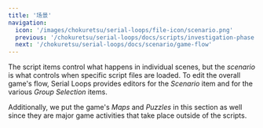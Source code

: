 ```yaml
---
title: '场景'
navigation:
  icon: '/images/chokuretsu/serial-loops/file-icon/scenario.png'
  previous: '/chokuretsu/serial-loops/docs/scripts/investigation-phase'
  next: '/chokuretsu/serial-loops/docs/scenario/game-flow'
---
```


The script items control what happens in individual scenes, but the _scenario_ is what controls when specific script files are loaded.
To edit the overall game's flow, Serial Loops provides editors for the _Scenario_ item and for the various _Group Selection_ items.

Additionally, we put the game's _Maps_ and _Puzzles_ in this section as well since they are major game activities that take place outside
of the scripts.